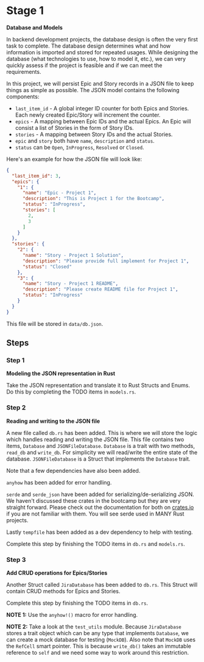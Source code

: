 # Stage 1

__Database and Models__

In backend development projects, the database design is often the very first task to complete. The database design determines what and how information is imported and stored for repeated usages. While designing the database (what technologies to use, how to model it, etc.), we can very quickly assess if the project is feasible and if we can meet the requirements.

In this project, we will persist Epic and Story records in a JSON file to keep things as simple as possible. The JSON model contains the following components:
* `last_item_id` - A global integer ID counter for both Epics and Stories. Each newly created Epic/Story will increment the counter.
* `epics` - A mapping between Epic IDs and the actual Epics. An Epic will consist a list of Stories in the form of Story IDs.
* `stories` - A mapping between Story IDs and the actual Stories.
* `epic` and `story` both have `name`, `description` and `status`.
* `status` can be `Open`, `InProgress`, `Resolved` or `Closed`.

Here's an example for how the JSON file will look like:
```json
{
  "last_item_id": 3,
  "epics": {
    "1": {
      "name": "Epic - Project 1",
      "description": "This is Project 1 for the Bootcamp",
      "status": "InProgress",
      "stories": [
        2,
        3
      ]
    }
  },
  "stories": {
    "2": {
      "name": "Story - Project 1 Solution",
      "description": "Please provide full implement for Project 1",
      "status": "Closed"
    },
    "3": {
      "name": "Story - Project 1 README",
      "description": "Please create README file for Project 1",
      "status": "InProgress"
    }
  }
}
```

This file will be stored in `data/db.json`.

## Steps

### Step 1

__Modeling the JSON representation in Rust__

Take the JSON representation and translate it to Rust Structs and Enums. Do this by completing the TODO items in `models.rs`.

### Step 2

__Reading and writing to the JSON file__

A new file called `db.rs` has been added. This is where we will store the logic which handles reading and writing the JSON file. This file contains two items, `Database` and `JSONFileDatabase`. `Database` is a trait with two methods, `read_db` and `write_db`. For simplicity we will read/write the entire state of the database. `JSONFileDatabase` is a Struct that implements the `Database` trait.

Note that a few dependencies have also been added.

`anyhow` has been added for error handling.

`serde` and `serde_json` have been added for serializing/de-serializing JSON. We haven't discussed these crates in the bootcamp but they are very straight forward. Please check out the documentation for both on [crates.io](https://crates.io/) if you are not familiar with them. You will see serde used in MANY Rust projects.

Lastly `tempfile` has been added as a dev dependency to help with testing.

Complete this step by finishing the TODO items in `db.rs` and `models.rs`.

### Step 3

__Add CRUD operations for Epics/Stories__

Another Struct called `JiraDatabase` has been added to `db.rs`. This Struct will contain CRUD methods for Epics and Stories.

Complete this step by finishing the TODO items in `db.rs`.

__NOTE 1:__ Use the `anyhow!()` macro for error handling.

__NOTE 2:__ Take a look at the `test_utils` module. Because `JiraDatabase` stores a trait object which can be any type that implements `Database`, we can create a mock database for testing (`MockDB`). Also note that `MockDB` uses the `RefCell` smart pointer. This is because `write_db()` takes an immutable reference to `self` and we need some way to work around this restriction.
